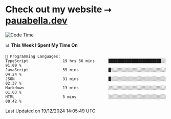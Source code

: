 # Check out my website ⭢ [pauabella.dev](https://pauabella.dev)

<!--START_SECTION:waka-->
![Code Time](http://img.shields.io/badge/Code%20Time-3%2C984%20hrs%2023%20mins-blue)

📊 **This Week I Spent My Time On** 

```text
💬 Programming Languages: 
TypeScript               19 hrs 56 mins      ███████████████████████░░   91.09 % 
JavaScript               55 mins             █░░░░░░░░░░░░░░░░░░░░░░░░   04.24 % 
JSON                     31 mins             █░░░░░░░░░░░░░░░░░░░░░░░░   02.37 % 
Markdown                 13 mins             ░░░░░░░░░░░░░░░░░░░░░░░░░   01.03 % 
HTML                     5 mins              ░░░░░░░░░░░░░░░░░░░░░░░░░   00.42 % 
```


 Last Updated on 19/12/2024 14:05:49 UTC
<!--END_SECTION:waka-->
